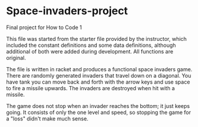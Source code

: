 # Space-invaders-project
Final project for How to Code 1

This file was started from the starter file provided by the instructor, which included the constant definitions and some data definitions, although additional of both were added during development.  All functions are original.

The file is written in racket and produces a functional space invaders game.  There are randomly generated invaders that travel down on a diagonal.  You have tank you can move back and forth with the arrow keys and use space to fire a missile upwards.  The invaders are destroyed when hit with a missile.

The game does not stop when an invader reaches the bottom; it just keeps going.  It consists of only the one level and speed, so stopping the game for a "loss" didn't make much sense.
